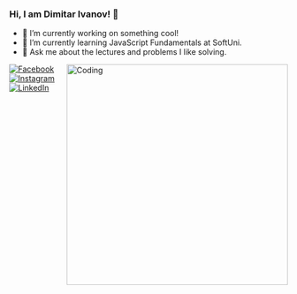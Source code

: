 ### Hi, I am Dimitar Ivanov! 👋

- 🔭 I’m currently working on something cool!
- 🌱 I’m currently learning JavaScript Fundamentals at SoftUni.
- 💬 Ask me about the lectures and problems I like solving.

  
 <img align="right" alt="Coding" width="400" src="https://media.tenor.com/rkzdlwxESqUAAAAd/cat-thurston-waffles.gif">



 
[![Facebook](https://img.shields.io/badge/-Facebook-00B2FF?style=flat-square&logo=Facebook&logoColor=white)](https://www.facebook.com/Diiv92/)
[![Instagram](https://img.shields.io/badge/-Instagram-e4405f?style=flat-square&logo=Instagram&logoColor=white)](https://www.instagram.com/dimdivanov/) 
[![LinkedIn](https://img.shields.io/badge/-LinkedIn-0e76a8?style=flat-square&logo=Linkedin&logoColor=white)](https://www.linkedin.com/in/dimitar-ivanov-709b67253/)

